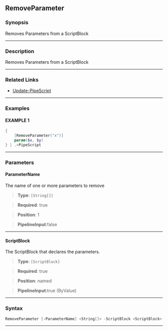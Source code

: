 
RemoveParameter
---------------
### Synopsis
Removes Parameters from a ScriptBlock

---
### Description

Removes Parameters from a ScriptBlock

---
### Related Links
* [Update-PipeScript](Update-PipeScript.md)



---
### Examples
#### EXAMPLE 1
```PowerShell
{
    [RemoveParameter("x")]
    param($x, $y)
} | .>PipeScript
```

---
### Parameters
#### **ParameterName**

The name of one or more parameters to remove



> **Type**: ```[String[]]```

> **Required**: true

> **Position**: 1

> **PipelineInput**:false



---
#### **ScriptBlock**

The ScriptBlock that declares the parameters.



> **Type**: ```[ScriptBlock]```

> **Required**: true

> **Position**: named

> **PipelineInput**:true (ByValue)



---
### Syntax
```PowerShell
RemoveParameter [-ParameterName] <String[]> -ScriptBlock <ScriptBlock> [<CommonParameters>]
```
---



